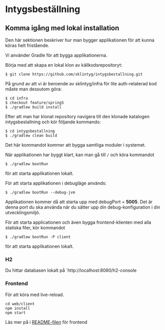 # Intygsbeställning

## Komma igång med lokal installation
Den här sektionen beskriver hur man bygger applikationen för att kunna köras helt fristående.

Vi använder Gradle för att bygga applikationerna.

Börja med att skapa en lokal klon av källkodsrepositoryt:

    $ git clone https://github.com/sklintyg/intygsbestallning.git

På grund av att vi är beroende av sklintyg/infra för lite auth-relaterad kod måste man dessutom göra:

    $ cd infra
    $ checkout feature/spring5
    $ ./gradlew build install

Efter att man har klonat repository navigera till den klonade katalogen intygsbestallning och kör följande kommando:

    $ cd intygsbestallning
    $ ./gradlew clean build

Det här kommandot kommer att bygga samtliga moduler i systemet. 

När applikationen har byggt klart, kan man gå till `/` och köra kommandot

    $ ./gradlew bootRun

för att starta applikationen lokalt.

För att starta applikationen i debugläge används:

    $ ./gradlew bootRun --debug-jvm
    
Applikationen kommer då att starta upp med debugPort = **5005**. Det är denna port du ska använda när du sätter upp din 
debug-konfiguration i din utvecklingsmiljö.

För att starta applicationen och även bygga frontend-klienten med alla statiska filer, kör kommandot

    $ ./gradlew bootRun -P client

för att starta applikationen lokalt.

### H2
Du hittar databasen lokalt på `http://localhost:8080/h2-console

### Frontend
För att köra med live-reload.

    cd web/client
    npm install
    npm start
    
Läs mer på i [README-filen](web/client/README.md) för frontend
